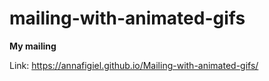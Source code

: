 # mailing-with-animated-gifs

**My mailing**

Link: https://annafigiel.github.io/Mailing-with-animated-gifs/


